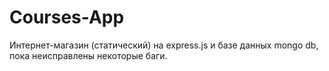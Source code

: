 # Courses-App
Интернет-магазин (статический) на express.js и базе данных mongo db, пока неисправлены некоторые баги.
